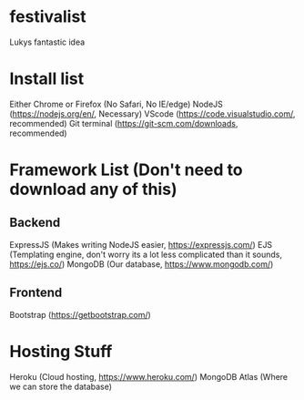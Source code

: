 # festivalist
Lukys fantastic idea

# Install list
Either Chrome or Firefox (No Safari, No IE/edge)
NodeJS (https://nodejs.org/en/, Necessary)
VScode (https://code.visualstudio.com/, recommended)
Git terminal (https://git-scm.com/downloads, recommended)

# Framework List (Don't need to download any of this)
## Backend
ExpressJS (Makes writing NodeJS easier, https://expressjs.com/)
EJS (Templating engine, don't worry its a lot less complicated than it sounds, https://ejs.co/)
MongoDB (Our database, https://www.mongodb.com/)

## Frontend
Bootstrap (https://getbootstrap.com/)

# Hosting Stuff
Heroku (Cloud hosting, https://www.heroku.com/)
MongoDB Atlas (Where we can store the database)
